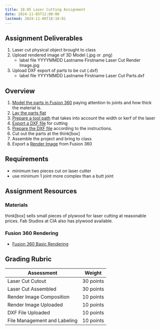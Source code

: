 ```yaml
---
title: 10.05 Laser Cutting Assignment
date: 2024-11-05T12:00:00
lastmod: 2024-11-06T18:10:01
---
```


## Assignment Deliverables

1. Laser cut physical object brought to class
2. Upload rendered image of 3D Model (.jpg or .png)
   - label file YYYYMMDD Lastname Firstname Laser Cut Render Image.jpg
3. Upload DXF export of parts to be cut (.dxf)
   - label file YYYYMMDD Lastname Firstname Laser Cut Parts.dxf

## Overview

1. [Model the parts in Fusion 360](../../../../digital-fabrication/laser-cutting/3d-modeling-for-laser-cutting-fusion-360.md) paying attention to joints and how thick the material is.
2. [Lay the parts flat](../../../../3d-modeling/fusion-360/lay-parts-flat-for-laser-cutting-fusion-360.md)
3. [Prepare a tool path](../../../../3d-modeling/fusion-360/export-laser-cut-toolpaths-to-dxf-fusion-360.md) that takes into account the width or kerf of the laser
4. [Export a DXF file](../../../../3d-modeling/fusion-360/export-laser-cut-toolpaths-to-dxf-fusion-360.md) for cutting
5. [Prepare the DXF file](../../../../digital-fabrication/laser-cutting/thinkbox-laser-cut-file-prep.md) according to the instructions.
6. Cut out the parts at the think\[box\]
7. Assemble the project and bring to class
8. Export a [Render Image](../../../../3d-modeling/fusion-360/basic-rendering-fusion-360.md) from Fusion 360

## Requirements

- minimum two pieces cut on laser cutter
- use minimum 1 joint more complex than a butt joint

## Assignment Resources

### Materials

think\[box\] sells small pieces of plywood for laser cutting at reasonable prices. Fab Studios at CIA also has plywood available.

### Fusion 360 Rendering

- [Fusion 360 Basic Rendering](../../../../3d-modeling/fusion-360/basic-rendering-fusion-360.md)

## Grading Rubric

<div class="responsive-table-markdown">

| Assessment                   | Weight    |
| ---------------------------- | --------- |
| Laser Cut Cutout             | 30 points |
| Laser Cut Assembled          | 30 points |
| Render Image Composition     | 10 points |
| Render Image Uploaded        | 10 points |
| DXF File Uploaded            | 10 points |
| File Management and Labeling | 10 points |

</div>
